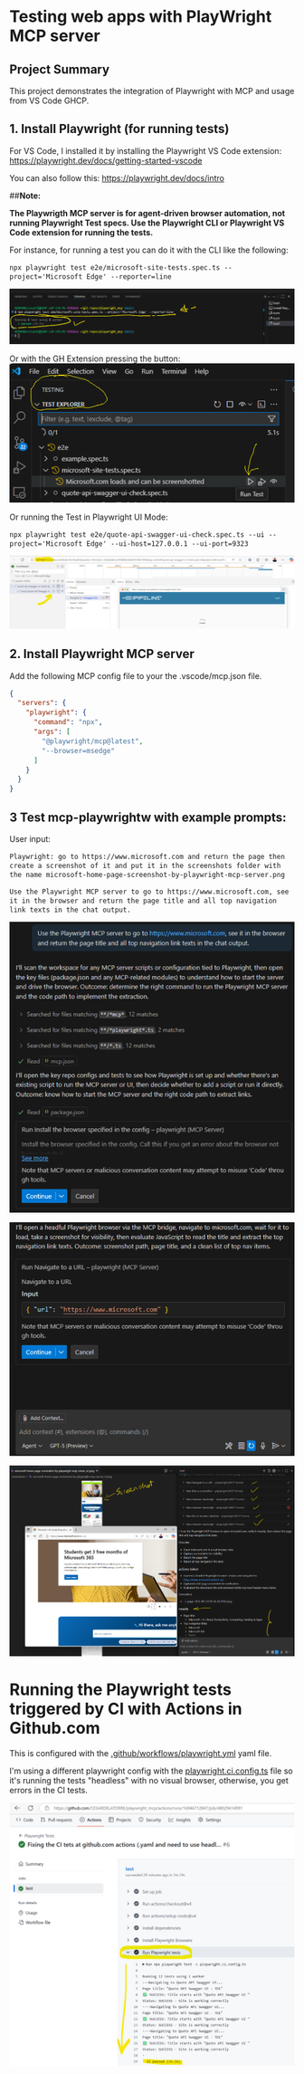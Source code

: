 # Testing web apps with PlayWright MCP server

## Project Summary

This project demonstrates the integration of Playwright with MCP and usage from VS Code GHCP.

## 1. Install Playwright (for running tests)

For VS Code, I installed it by installing the Playwright VS Code extension:
https://playwright.dev/docs/getting-started-vscode

You can also follow this: https://playwright.dev/docs/intro

##**Note:**

**The Playwrigth MCP server is for agent-driven browser automation, not running Playwright Test specs. Use the Playwright CLI or Playwright VS Code extension for running the tests.**

For instance, for running a test you can do it with the CLI like the following:

```
npx playwright test e2e/microsoft-site-tests.spec.ts --project='Microsoft Edge' --reporter=line
```
![alt text](images/tests-cli.png)

Or with the GH Extension pressing the button:
![alt text](images/tests-extension.png)

Or running the Test in Playwright UI Mode:
```
npx playwright test e2e/quote-api-swagger-ui-check.spec.ts --ui --project='Microsoft Edge' --ui-host=127.0.0.1 --ui-port=9323
```

![alt text](images/playwright-test-ui.png)


## 2. Install Playwright MCP server

Add the following MCP config file to your the .vscode/mcp.json file.

```json
{
  "servers": {
    "playwright": {
      "command": "npx",
      "args": [
        "@playwright/mcp@latest",
        "--browser=msedge"
      ]
    }
  }
}
```


## 3 Test mcp-playwrightw with example prompts:

User input:
```text
Playwright: go to https://www.microsoft.com and return the page then create a screenshot of it and put it in the screenshots folder with the name microsoft-home-page-screenshot-by-playwright-mcp-server.png
```

```text
Use the Playwright MCP server to go to https://www.microsoft.com, see it in the browser and return the page title and all top navigation link texts in the chat output.
```


![alt text](images/MCP-server-Playwright-exec-1.png)

![alt text](images/MCP-server-Playwright-exec-2.png)

![alt text](images/MCP-server-Playwright-exec-3.png)




# Running the Playwright tests triggered by CI with Actions in Github.com

This is configured with the [.github/workflows/playwright.yml](.github/workflows/playwright.yml) yaml file.

I'm using a different playwright config with the [playwright.ci.config.ts](/playwright.ci.config.ts) file so it's running the tests "headless" with no visual browser, otherwise, you get errors in the CI tests.

![alt text](images/ci-actions-tests-execution.png)